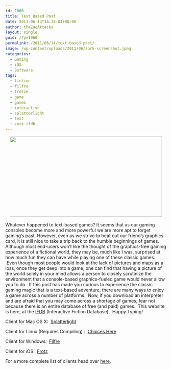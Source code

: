 ```yaml
---
id: 1060
title: Text Based Past
date: 2011-06-14T16:38:04+00:00
author: theZacAttacks
layout: single
guid: /?p=1060
permalink: /2011/06/14/text-based-past/
image: /wp-content/uploads/2011/06/zork-screenshot.jpeg
categories:
  - Gaming
  - iOS
  - Software
tags:
  - fiction
  - filfre
  - frotze
  - game
  - games
  - interactive
  - splatterlight
  - text
  - zork ifdb
---
```

<p style="text-align: center;">
  <a href="/wp-content/uploads/2011/06/zork-screenshot.jpeg"><img class="size-full wp-image-1076" title="zork-screenshot" src="/wp-content/uploads/2011/06/zork-screenshot.jpeg" alt="" width="477" height="251" srcset="/wp-content/uploads/2011/06/zork-screenshot.jpeg 477w, /wp-content/uploads/2011/06/zork-screenshot-300x157.jpeg 300w, /wp-content/uploads/2011/06/zork-screenshot-180x94.jpeg 180w, /wp-content/uploads/2011/06/zork-screenshot-360x189.jpeg 360w" sizes="(max-width: 477px) 100vw, 477px" /></a>
</p>

Whatever happened to text-based games? It seems that as our gaming consoles become more and more powerful we are more apt to forget gaming&#8217;s past. However, even as we strive to beat out our friend&#8217;s graphics card, it is still nice to take a trip back to the humble beginnings of games. Although most end-users won’t like the thought of the graphics-free gaming experience of a fictional world, they may be, much like I was, surprised at how much fun they can have while playing one of these classic games.  Even though most people would look at the lack of pictures and maps as a loss, once they get deep into a game, one can find that having a picture of the world solely in your mind allows a person to closely scrutinize the environment that a console-based graphics-fueled game would never allow you to do.  If this post has made you curious to experience the classic gaming magic that is a text-based adventure, there are many ways to enjoy a game across a number of platforms.  Now, if you download an interpreter and are afraid that you may come across a shortage of games, fear not because there is an entire database of free (and paid) games.  This website is here, at the [IFDB](http://ifdb.tads.org/) (Interactive Fiction Database).  Happy Typing!

Client for Mac OS X:  [Splatterlight](http://ccxvii.net/spatterlight/)
  
Client for Linux (Requires Compiling) :  [Choices Here](http://www.brasslantern.org/beginners/linuxinterps-d.html)
  
Client for Windows:  [Filfre](http://maher.filfre.net/filfre/)
  
Client for iOS:  [Frotz](http://itunes.apple.com/us/app/frotz/id287653015?mt=8)

For a more complete list of clients head over [here](http://inform7.com/if/interpreters/).
